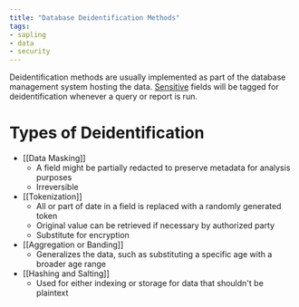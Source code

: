 ```yaml
---
title: "Database Deidentification Methods"
tags:
- sapling
- data
- security
---
```


Deidentification methods are usually implemented as part of the database management system hosting the data. [Sensitive](notes/Sensitive%20Data.md) fields will be tagged for deidentification whenever a query or report is run.

# Types of Deidentification

- [[Data Masking]]
	- A field might be partially redacted to preserve metadata for analysis purposes
	- Irreversible
- [[Tokenization]] 
	- All or part of date in a field is replaced with a randomly generated token
	- Original value can be retrieved if necessary by authorized party
	- Substitute for encryption
- [[Aggregation or Banding]]
	- Generalizes the data, such as substituting a specific age with a broader age range
- [[Hashing and Salting]]
	- Used for either indexing or storage for data that shouldn't be plaintext
